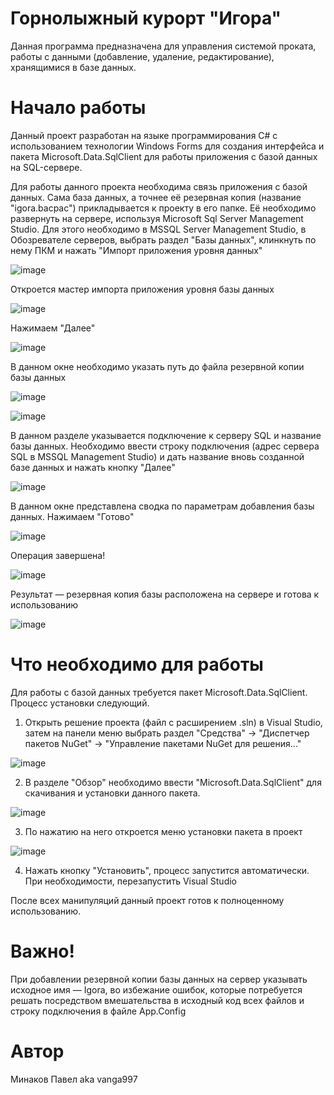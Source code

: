 # Горнолыжный курорт "Игора"

Данная программа предназначена для управления системой проката, работы с данными (добавление, удаление, редактирование), хранящимися в базе данных.

 # Начало работы
 Данный проект разработан на языке программирования C# с использованием технологии Windows Forms для создания интерфейса и пакета Microsoft.Data.SqlClient для работы приложения с базой данных на SQL-сервере.
 
 Для работы данного проекта необходима связь приложения с базой данных.
 Сама база данных, а точнее её резервная копия (название "igora.bacpac") прикладывается к проекту в его папке.
 Её необходимо развернуть на сервере, используя Microsoft Sql Server Management Studio.
 Для этого необходимо в MSSQL Server Management Studio, в Обозревателе серверов, выбрать раздел "Базы данных", клинкнуть по нему ПКМ и нажать "Импорт приложения уровня данных"
 
 ![image](https://user-images.githubusercontent.com/70949553/222973287-875a0a95-9b29-4d32-ba13-7482025542d0.png)

Откроется мастер импорта приложения уровня базы данных

![image](https://user-images.githubusercontent.com/70949553/222973419-44ab58e0-3d96-492f-8024-a3146b472867.png)

Нажимаем "Далее"

![image](https://user-images.githubusercontent.com/70949553/222973458-4f2d2939-6f58-4348-b0b6-e3d25eb64407.png)

В данном окне необходимо указать путь до файла резервной копии базы данных


![image](https://user-images.githubusercontent.com/70949553/222973484-cbdd666e-2395-409c-a9c5-006edd154ba3.png)

![image](https://user-images.githubusercontent.com/70949553/222973494-37b3d7ea-86bf-4692-9180-9ee41050db28.png)

В данном разделе указывается подключение к серверу SQL и название базы данных. Необходимо ввести строку подключения (адрес сервера SQL в MSSQL Management Studio) и дать название вновь созданной базе данных и нажать кнопку "Далее"

![image](https://user-images.githubusercontent.com/70949553/222973607-801d47b2-1097-4ffa-aef2-4cbe056dbb8d.png)

В данном окне представлена сводка по параметрам добавления базы данных. Нажимаем "Готово"

![image](https://user-images.githubusercontent.com/70949553/222973857-c53ffe1d-1517-4ff7-b3d2-86fddb6a1d64.png)

Операция завершена!

![image](https://user-images.githubusercontent.com/70949553/222973886-97797119-ea06-4966-82af-28800bda5e4e.png)

Результат — резервная копия базы расположена на сервере и готова к использованию

![image](https://user-images.githubusercontent.com/70949553/222973970-b6004656-e68c-4d7f-8546-f872a134ada0.png)


# Что необходимо для работы
Для работы с базой данных требуется пакет Microsoft.Data.SqlClient.
Процесс установки следующий.

1. Открыть решение проекта (файл с расширением .sln) в Visual Studio, затем на панели меню выбрать раздел "Средства" -> "Диспетчер пакетов NuGet" -> "Управление пакетами NuGet для решения..."

![image](https://user-images.githubusercontent.com/70949553/222974416-b5af7bf9-4c1b-4462-95a8-29ea5bcf9299.png)


2. В разделе "Обзор" необходимо ввести "Microsoft.Data.SqlClient" для скачивания и установки данного пакета.

![image](https://user-images.githubusercontent.com/70949553/222974501-77aa49bd-2b98-4e2d-9e70-4fa127b5ce42.png)


3. По нажатию на него откроется меню установки пакета в проект

![image](https://user-images.githubusercontent.com/70949553/222974598-e1afb83c-0285-4c27-987f-4f015aaaef33.png)


4. Нажать кнопку "Установить", процесс запустится автоматически. При необходимости, перезапустить Visual Studio

После всех манипуляций данный проект готов к полноценному использованию.

# Важно!
При добавлении резервной копии базы данных на сервер указывать исходное имя — Igora, во избежание ошибок, которые потребуется решать посредством вмешательства в исходный код всех файлов и строку подключения в файле App.Config

# Автор
Минаков Павел aka vanga997
